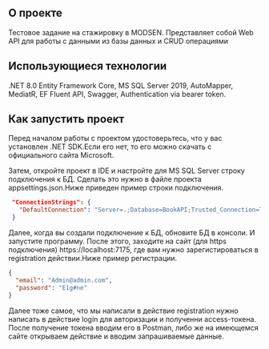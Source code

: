 ## О проекте

Тестовое задание на стажировку в MODSEN. Представляет собой Web API для работы с данными из базы данных и CRUD операциями

## Использующиеся технологии 

.NET 8.0
Entity Framework Core,
MS SQL Server 2019,
AutoMapper,
MediatR,
EF Fluent API,
Swagger,
Authentication via bearer token.

## Как запустить проект

Перед началом работы с проектом удостоверьтесь, что у вас установлен .NET SDK.Если его нет, то его можно скачать с официального сайта Microsoft.

Затем, откройте проект в IDE и настройте для MS SQL Server строку подключения к БД. Сделать это нужно в файле проекта appsettings.json.Ниже приведен пример строки подключения.

```json
 "ConnectionStrings": {
   "DefaultConnection": "Server=.;Database=BookAPI;Trusted_Connection=True;TrustServerCertificate=True;"
 }
```

Далее, когда вы создали подключение к БД, обновите БД в консоли. И запустите программу.
После этого, заходите на сайт (для https подключения) https://localhost:7175, где вам нужно зарегистироваться в registration действии.Ниже пример регистрации.
```json
{
  "email": "Admin@admin.com",
  "password": "E1g#ne"
}
```

Далее тоже самое, что мы написали в действие registration нужно написать в действие login для авторизации и полученни access-токена.
После получение токена вводим его в Postman, либо же на имеющемся сайте открываем действие и вводим запрашиваемые данные.





